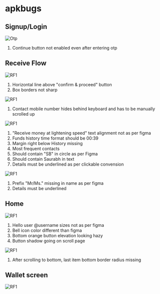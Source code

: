 # apkbugs
## Signup/Login
![Otp](./images/OTP.jpeg)
1. Continue button not enabled even after entering otp

## Receive Flow
![RF1](./images/Requestfunds1.jpeg)
1. Horizontal line above "confirm & proceed" button
2. Box borders not sharp

![RF1](./images/Requestfunds.jpeg)
1. Contact mobile number hides behind keyboard and has to be manually scrolled up

![RF1](./images/Requestfunds2.jpeg)
1. "Receive money at lightening speed" text alignment not as per figma
2. Funds history time format should be 00:39
3. Margin right below History missing
4. Most frequent contacts
  1. Should contain "SB" in circle as per Figma
  2. Should contain Saurabh in text
5. Details must be underlined as per clickable convension

![RF1](./images/RequestSB.jpeg)
1. Prefix "Mr/Ms." missing in name as per figma
2. Details must be underlined

## Home
![RF1](./images/Home.jpeg)
1. Hello user @username sizes not as per figma
2. Bell icon color different than figma
3. Bottom orange button elevation looking hazy
4. Button shadow going on scroll page

![RF1](./images/Home.jpeg)
1. After scrolling to bottom, last item bottom border radius missing

## Wallet screen
![RF1](./images/WalletPage.jpeg)
